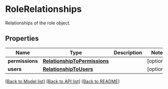# RoleRelationships

Relationships of the role object.

## Properties
Name | Type | Description | Notes
------------ | ------------- | ------------- | -------------
**permissions** | [**RelationshipToPermissions**](RelationshipToPermissions.md) |  | [optional] 
**users** | [**RelationshipToUsers**](RelationshipToUsers.md) |  | [optional] 

[[Back to Model list]](README.md#documentation-for-models) [[Back to API list]](README.md#documentation-for-api-endpoints) [[Back to README]](README.md)


